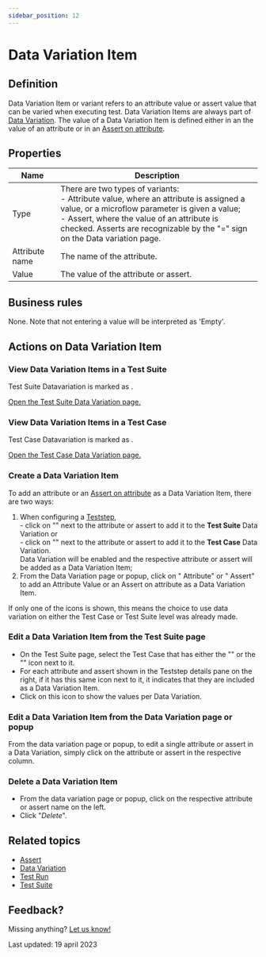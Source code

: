 ```yaml
---
sidebar_position: 12
---
```



# Data Variation Item


## Definition

Data Variation Item or variant refers to an attribute value or assert value that can be varied when executing test. 
Data Variation Items are always part of [Data Variation](datavariation).
The value of a Data Variation Item is defined either in an the value of an attribute or in an [Assert on attribute](Assert/assert-attribute).

## Properties
| Name           | Description                                                                                                                                                                                                                                                                           |
| -------------- | ------------------------------------------------------------------------------------------------------------------------------------------------------------------------------------------------------------------------------------------------------------------------------------- |
| Type           | There are two types of variants: <br /> - Attribute value, where an attribute is assigned a value, or a microflow parameter is given a value; <br /> - Assert, where the value of an attribute is checked. Asserts are recognizable by the "=" sign on the Data variation page.<br /> |
| Attribute name | The name of the attribute.                                                                                                                                                                                                                                                            |
| Value          | The value of the attribute or assert.                                                                                                                                                                                                                                                 |

## Business rules
None.
Note that not entering a value will be interpreted as 'Empty'.

## Actions on Data Variation Item

### View Data Variation Items in a Test Suite

Test Suite Datavariation is marked as <i class="fas fa-table"></i>.

[Open the Test Suite Data Variation page.](datavariation#view-test-suite-data-variation)

### View Data Variation Items in a Test Case

Test Case Datavariation is marked as <i class="fas fa-table-rows"></i>.

[Open the Test Case Data Variation page.](datavariation#view-test-case-data-variation)

### Create a Data Variation Item
To add an attribute or an [Assert on attribute](Assert/assert-attribute) as a Data Variation Item, there are two ways:
1. When configuring a [Teststep](teststep), <br/>- click on "<i class="fas fa-table"></i>" next to the attribute or assert to add it to the **Test Suite** Data Variation or <br/>- click on "<i class="fas fa-table-rows"></i>" next to the attribute or assert to add it to the **Test Case** Data Variation.<br/>Data Variation will be enabled and the respective attribute or assert will be added as a Data Variation Item;
2. From the Data Variation page or popup, click on "<i class="fal fa-plus-circle"></i> Attribute" or "<i class="fal fa-plus-circle"></i> Assert" to add an Attribute Value or an Assert on attribute as a Data Variation Item.

If only one of the icons is shown, this means the choice to use data variation on either the Test Case or Test Suite level was already made. 


### Edit a Data Variation Item from the Test Suite page
- On the Test Suite page, select the Test Case that has either the "<i class="fas fa-table"></i>" or the "<i class="fas fa-table-rows"></i>" icon next to it.
- For each attribute and assert shown in the Teststep details pane on the right, if it has this same icon next to it, it indicates that they are included as a Data Variation Item.
- Click on this icon to show the values per Data Variation.
 
### Edit a Data Variation Item from the Data Variation page or popup 

From the data variation page or popup, to edit a single attribute or assert in a Data Variation, simply click on the attribute or assert in the respective column.

### Delete a Data Variation Item
- From the data variation page or popup, click on the respective attribute or assert name on the left.
- Click "*Delete*".

## Related topics
- [Assert](Assert)
- [Data Variation](datavariation)
- [Test Run](test-run)
- [Test Suite](test-suite)

## Feedback?
Missing anything? [Let us know!](mailto:support@menditect.com)

Last updated: 19 april 2023